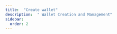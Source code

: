 ```yaml
---
title:  "Create wallet"
description:  " Wallet Creation and Management"
sidebar:
  order: 2
---
```

